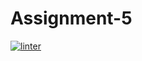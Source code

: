 # Assignment-5
 [![linter](https://github.com/Huzaifa-Khalid2/Assignment-5/workflows/linter/badge.svg)](https://github.com/marketplace/actions/super-linter)      
